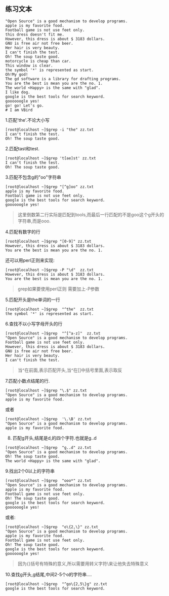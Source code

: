 ## 练习文本

```
"Open Source" is a good mechanism to develop programs.
apple is my favorite food.
Football game is not use feet only.
this dress doesn't fit me.
However, this dress is about $ 3183 dollars.
GNU is free air not free beer.
Her hair is very beauty.
I can't finish the test.
Oh! The soup taste good.
motorcycle is cheap than car.
This window is clear.
the symbol '*' is represented as start.
Oh!My god!
The gd software is a library for drafting programs.
You are the best is mean you are the no. 1.
The world <Happy> is the same with "glad".
I like dog.
google is the best tools for search keyword.
goooooogle yes!
go! go! Let's go.
# I am VBird
```
1.匹配'the'.不论大小写

```
[root@localhost ~]$grep -i "the" zz.txt  
I can't finish the test.
Oh! The soup taste good.
```

2.匹配tast和test.

```
[root@localhost ~]$grep 't[ae]st' zz.txt  
I can't finish the test.
Oh! The soup taste good.
```

3.匹配不包含g的"oo"字符串

```
[root@localhost ~]$grep "[^g]oo" zz.txt
apple is my favorite food.
Football game is not use feet only.
google is the best tools for search keyword.
goooooogle yes!
```
> 这里倒数第二行实际是匹配到tools,而最后一行匹配的不是goo这个g开头的字符串,而是ooo.

4.匹配有数字的行

```
[root@localhost ~]$grep "[0-9]" zz.txt
However, this dress is about $ 3183 dollars.
You are the best is mean you are the no. 1.
```
还可以用perl正则来实现:

```
[root@localhost ~]$grep -P "\d"  zz.txt
However, this dress is about $ 3183 dollars.
You are the best is mean you are the no. 1.
```
> grep如果要使用perl正则 需要加上-P参数

5.匹配开头是the单词的一行

```
[root@localhost ~]$grep  "^the"  zz.txt
the symbol '*' is represented as start.
```

6.查找不以小写字母开头的行

```
[root@localhost ~]$grep  "^[^a-z]"  zz.txt
"Open Source" is a good mechanism to develop programs.
Football game is not use feet only.
However, this dress is about $ 3183 dollars.
GNU is free air not free beer.
Her hair is very beauty.
I can't finish the test.
```

> 当\^在前面,表示匹配开头,当\^在[]中括号里面,表示取反

7.匹配小数点结尾的行.

```
[root@localhost ~]$grep "\.$" zz.txt
"Open Source" is a good mechanism to develop programs.
apple is my favorite food.
```
或者

```
[root@localhost ~]$grep  '\.\B' zz.txt
"Open Source" is a good mechanism to develop programs.
apple is my favorite food.
```
8. 匹配g开头,结尾是d,的四个字符.也就是g..d

```
[root@localhost ~]$grep  "g..d" zz.txt
"Open Source" is a good mechanism to develop programs.
Oh! The soup taste good.
The world <Happy> is the same with "glad".
```
9.找出2个0以上的字符串

```
[root@localhost ~]$grep  "ooo*" zz.txt
"Open Source" is a good mechanism to develop programs.
apple is my favorite food.
Football game is not use feet only.
Oh! The soup taste good.
google is the best tools for search keyword.
goooooogle yes!
```

或者:

```
[root@localhost ~]$grep  "o\{2,\}" zz.txt
"Open Source" is a good mechanism to develop programs.
apple is my favorite food.
Football game is not use feet only.
Oh! The soup taste good.
google is the best tools for search keyword.
goooooogle yes!
```
> 因为{}括号有特殊的意义,所以需要用转义字符\来让他失去特殊意义

10.查找g开头,g结尾,中间2-5个o的字符串....

```
[root@localhost ~]$grep  "^go\{2,5\}g" zz.txt
google is the best tools for search keyword.
```

